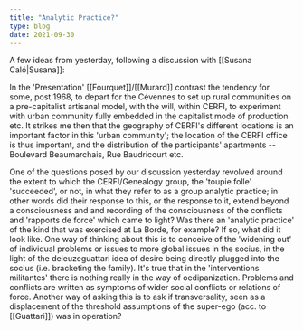 ```yaml
---
title: "Analytic Practice?"
type: blog
date: 2021-09-30
---
```


A few ideas from yesterday, following a discussion with [[Susana Caló|Susana]]:

In the 'Presentation' [[Fourquet]]/[[Murard]] contrast the tendency for some,
post 1968, to depart for the Cévennes to set up rural communities on a
pre-capitalist artisanal model, with the will, within CERFI, to
experiment with urban community fully embedded in the capitalist mode of
production etc. It strikes me then that the geography of CERFI's
different locations is an important factor in this 'urban community';
the location of the CERFI office is thus important, and the distribution
of the participants' apartments -- Boulevard Beaumarchais, Rue
Baudricourt etc.

One of the questions posed by our discussion yesterday revolved around
the extent to which the CERFI/Genealogy group, the 'toupie folle'
'succeeded', or not, in what they refer to as a group analytic practice;
in other words did their response to this, or the response to it, extend
beyond a consciousness and and recording of the consciousness of the
conflicts and 'rapports de force' which came to light? Was there an
'analytic practice' of the kind that was exercised at La Borde, for
example? If so, what did it look like. One way of thinking about this is
to conceive of the 'widening out' of individual problems or issues to
more global issues in the socius, in the light of the deleuzeguattari
idea of desire being directly plugged into the socius (i.e. bracketing
the family). It's true that in the 'interventions militantes' there is
nothing really in the way of oedipanization. Problems and conflicts are
written as symptoms of wider social conflicts or relations of force.
Another way of asking this is to ask if transversality, seen as a
displacement of the threshold assumptions of the super-ego (acc. to
[[Guattari]]) was in operation?
